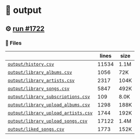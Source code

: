 # 📝  output 

## ⚙️ [run #1722](https://github.com/jwenerd/ytm-dl/actions/runs/9932488663)

### 📁 Files

|                                                                         |lines|size|
|-------------------------------------------------------------------------|-----|----|
|[`output/history.csv` ](output/history.csv)                              |11534|1.1M|
|[`output/library_albums.csv` ](output/library_albums.csv)                |1056 |72K |
|[`output/library_artists.csv` ](output/library_artists.csv)              |2317 |104K|
|[`output/library_songs.csv` ](output/library_songs.csv)                  |5847 |492K|
|[`output/library_subscriptions.csv` ](output/library_subscriptions.csv)  |109  |8.0K|
|[`output/library_upload_albums.csv` ](output/library_upload_albums.csv)  |1298 |188K|
|[`output/library_upload_artists.csv` ](output/library_upload_artists.csv)|1744 |192K|
|[`output/library_upload_songs.csv` ](output/library_upload_songs.csv)    |17122|1.4M|
|[`output/liked_songs.csv` ](output/liked_songs.csv)                      |1773 |152K|